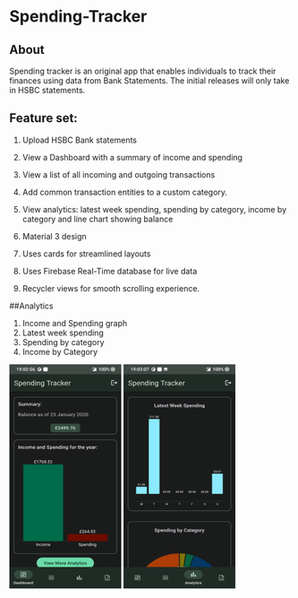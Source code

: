 # Spending-Tracker

## About

Spending tracker is an original app that enables individuals to track their finances using data from Bank Statements. The initial releases will only take in HSBC statements.

## Feature set:

1. Upload HSBC Bank statements
2. View a Dashboard with a summary of income and spending
3. View a list of all incoming and outgoing transactions
4. Add common transaction entities to a custom category.
5. View analytics: latest week spending, spending by category, income by category and line chart showing balance


1. Material 3 design
2. Uses cards for streamlined layouts
3. Uses Firebase Real-Time database for live data
4. Recycler views for smooth scrolling experience.


##Analytics
1. Income and Spending graph
2. Latest week spending
3. Spending by category
4. Income by Category

<p float="left">
  <img src="/assets/images/Screenshot_20230222-190256.jpg" width="200" height="400" />
  
  <img src="/assets/images/Screenshot_20230222-190307.jpg" width="200" height="400" />
</p>


